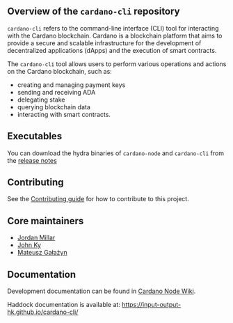 
## Overview of the `cardano-cli` repository
`cardano-cli` refers to the command-line interface (CLI) tool for interacting with the Cardano blockchain.
Cardano is a blockchain platform that aims to provide a secure and scalable infrastructure for the development
of decentralized applications (dApps) and the execution of smart contracts.

The `cardano-cli` tool allows users to perform various operations and actions on the Cardano blockchain, such as:

* creating and managing payment keys
* sending and receiving ADA
* delegating stake
* querying blockchain data
* interacting with smart contracts.

## Executables

You can download the hydra binaries of ``cardano-node`` and ``cardano-cli`` from the [release notes](https://github.com/input-output-hk/cardano-node/releases)

## Contributing

See the [Contributing guide](CONTRIBUTING.md) for how to contribute to this project.

## Core maintainers

* [Jordan Millar](https://github.com/Jimbo4350)
* [John Ky](https://github.com/newhoggy)
* [Mateusz Gałażyn](https://github.com/carbolymer)

## Documentation

Development documentation can be found in [Cardano Node Wiki](https://github.com/input-output-hk/cardano-node-wiki/wiki).

Haddock documentation is available at: https://input-output-hk.github.io/cardano-cli/
